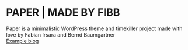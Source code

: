 PAPER | MADE BY FIBB
==============
Paper is a minimalistic WordPress theme and timekiller project made with love by Fabian Irsara and Bernd Baumgartner<br>
<a href="http://paper.madebyfibb.com">Example blog</a>
